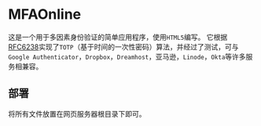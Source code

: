 # MFAOnline

这是一个用于多因素身份验证的简单应用程序，使用`HTML5`编写。 它根据[RFC6238](https://tools.ietf.org/html/rfc6238)实现了`TOTP`（基于时间的一次性密码）算法，并经过了测试，可与`Google Authenticator`，`Dropbox`，`Dreamhost`，亚马逊，`Linode`，`Okta`等许多服务相兼容。

## 部署

将所有文件放置在网页服务器根目录下即可。